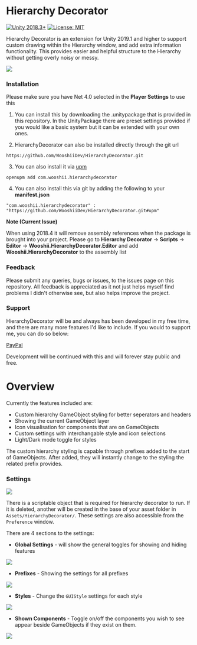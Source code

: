 # Hierarchy Decorator
[![Unity 2018.3+](https://img.shields.io/badge/unity-2018.4%2B-blue.svg)](https://unity3d.com/get-unity/download)
[![License: MIT](https://img.shields.io/badge/License-MIT-brightgreen.svg)](https://github.com/WooshiiDev/HierarchyDecorator/blob/master/LICENSE)

Hierarchy Decorator is an extension for Unity 2019.1 and higher to support custom drawing within the Hierarchy window, and add extra information functionality. This provides easier and helpful structure to the Hierarchy without getting overly noisy or messy. 

![](https://i.imgur.com/ohTbb0t.gif)

### Installation

Please make sure you have Net 4.0 selected in the **Player Settings** to use this

1. You can install this by downloading the .unitypackage that is provided in this repository. In the UnityPackage there are preset settings provided if you would like a basic system but it can be extended with your own ones.

2. HierarchyDecorator can also be installed directly through the git url

`https://github.com/WooshiiDev/HierarchyDecorator.git`

3. You can also install it via [upm](https://openupm.com/)

`openupm add com.wooshii.hierarchydecorator`

4. You can also install this via git by adding the following to your **manifest.json**

`"com.wooshii.hierarchydecorator" : "https://github.com/WooshiiDev/HierarchyDecorator.git#upm"`

**Note (Current Issue)**

When using 2018.4 it will remove assembly references when the package is brought into your project. 
Please go to **Hierarchy Decorator** -> **Scripts** -> **Editor** -> **Wooshii.HierarchyDecorator.Editor** and add **Wooshii.HierarchyDecorator** to the assembly list

### Feedback
Please submit any queries, bugs or issues, to the issues page on this repository. All feedback is appreciated as it not just helps myself find problems I didn't otherwise see, but also helps improve the project. 

### Support
HierarchyDecorator will be and always has been developed in my free time, and there are many more features I'd like to include. If you would to support me, you can do so below:

[PayPal](https://paypal.me/Wooshii?locale.x=en_GB)

Development will be continued with this and will forever stay public and free.

# Overview 
Currently the features included are:

 - Custom hierarchy GameObject styling for better seperators and headers
 - Showing the current GameObject layer
 - Icon visualisation for components that are on GameObjects
 - Custom settings with interchangable style and icon selections
 - Light/Dark mode toggle for styles
 
The custom hierarchy styling is capable through prefixes added to the start of GameObjects. After added, they will instantly change to the styling the related prefix provides.

### Settings
![](https://i.imgur.com/E36wayq.png)

There is a scriptable object that is required for hierarchy decorator to run. If it is deleted, another will be created in the base of your asset folder in `Assets/HierarchyDecorator/`. These settings are also accessible from the `Preference` window.

There are 4 sections to the settings:

 - **Global Settings** - will show the general toggles for showing and hiding features 
 
 ![](https://i.imgur.com/TKMe0kO.png)
 
 - **Prefixes** - Showing the settings for all prefixes 
 
 ![](https://i.imgur.com/GSiP5so.png)
 
 - **Styles** - Change the `GUIStyle` settings for each style 
 
 ![](https://i.imgur.com/JqPw9Hx.png?1)
 
 - **Shown Components** - Toggle on/off the components you wish to see appear beside GameObjects if they exist on them.   
 
 ![](https://i.imgur.com/QRMhsGU.png?1)

